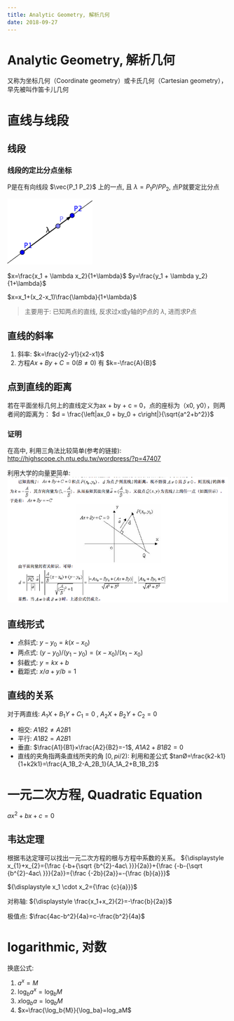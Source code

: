 ```yaml
---
title: Analytic Geometry, 解析几何
date: 2018-09-27
---
```

# Analytic Geometry, 解析几何
又称为坐标几何（Coordinate geometry）或卡氏几何（Cartesian geometry），早先被叫作笛卡儿几何

# 直线与线段
## 线段
### 线段的定比分点坐标
P是在有向线段 $\vec{P_1 P_2}$ 上的一点, 且 $\lambda = P_1P/PP_2$, 点P就要定比分点

![math/geo-analytic-1.png](/img/math/geo-analytic-1.png)

$x=\frac{x_1 + \lambda x_2}{1+\lambda}$
$y=\frac{y_1 + \lambda y_2}{1+\lambda}$

$x=x_1+(x_2-x_1)\frac{\lambda}{1+\lambda}$

> 主要用于: 已知两点的直线, 反求过x或y轴的P点的 $\lambda$, 进而求P点

## 直线的斜率
1. 斜率: $k=\frac{y2-y1}{x2-x1}$
2. 方程$Ax+By+C=0(B≠0)$ 有 $k=-\frac{A}{B}$

## 点到直线的距离
若在平面坐标几何上的直线定义为ax + by + c = 0，点的座标为（x0, y0），则两者间的距离为：
$d =  \frac{\left|ax_0 + by_0 + c\right|}{\sqrt{a^2+b^2}}$

### 证明
在高中, 利用三角法比较简单(参考的链接):
http://highscope.ch.ntu.edu.tw/wordpress/?p=47407

利用大学的向量更简单:
![math/geo-analytic-2.png](/img/math/geo-analytic-2.png)

## 直线形式
- 点斜式: $y-y_0=k(x-x_0)$
- 两点式: $(y-y_0)/(y_1-y_0)=(x-x_0)/(x_1-x_0)$
- 斜截式: $y=kx+b$
- 截距式: $x/a+y/b=1$

## 直线的关系
对于两直线:
$A_1X + B_1Y + C_1 = 0$ ,
$A_2X + B_2Y + C_2 = 0$

- 相交: $A1B2≠A2B1$
- 平行: $A1B2=A2B1$
- 垂直:
$\frac{A1}{B1}×\frac{A2}{B2}=-1$, $A1A2+B1B2=0$
- 直线的夹角指两条直线所夹的角 $[0,pi/2)$: 利用和差公式
$tanØ=\frac{k2-k1}{1+k2k1}=\frac{A_1B_2-A_2B_1}{A_1A_2+B_1B_2}$

# 一元二次方程, Quadratic Equation
$ax^2+bx+c=0$

## 韦达定理 
根据韦达定理可以找出一元二次方程的根与方程中系数的关系。
${\displaystyle x_{1}+x_{2}={\frac {-b+{\sqrt {b^{2}-4ac\ }}}{2a}}+{\frac {-b-{\sqrt {b^{2}-4ac\ }}}{2a}}={\frac {-2b}{2a}}=-{\frac {b}{a}}}$

${\displaystyle x_1 \cdot x_2={\frac {c}{a}}}$

对称轴:
${\displaystyle \frac{x_1+x_2}{2}=-\frac{b}{2a}}$

极值点:
$\frac{4ac-b^2}{4a}=c-\frac{b^2}{4a}$

# logarithmic, 对数
换底公式:

1. $a^x=M$
2. $\log_b{a^x}=\log_bM$
2. $x\log_b{a}=\log_bM$
2. $x=\frac{\log_b{M}}{\log_ba}=log_aM$
